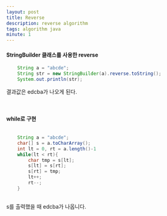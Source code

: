 ```yaml
---
layout: post
title: Reverse
description: reverse algorithm
tags: algorithm java
minute: 1
---
```


#### StringBuilder 클래스를 사용한 reverse
```java
    String a = "abcde";
    String str = new StringBuilder(a).reverse.toString();
    System.out.println(str);
```
결과값은 edcba가 나오게 된다.

<br>

#### while로 구현

```java
    
    String a = "abcde";
    char[] s = a.toCharArray();
    int lt = 0, rt = a.length()-1
    while(lt < rt){
        char tmp = s[lt];
        s[lt] = s[rt];
        s[rt] = tmp;
        lt++;
        rt--;
    }
    
```
s를 출력했을 때 edcba가 나옵니다.

